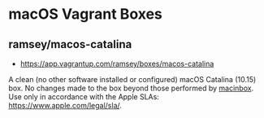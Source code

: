 # macOS Vagrant Boxes

## ramsey/macos-catalina

* https://app.vagrantup.com/ramsey/boxes/macos-catalina

A clean (no other software installed or configured) macOS Catalina (10.15) box.
No changes made to the box beyond those performed by
[macinbox](https://github.com/bacongravy/macinbox). Use only in accordance with
the Apple SLAs: https://www.apple.com/legal/sla/.
